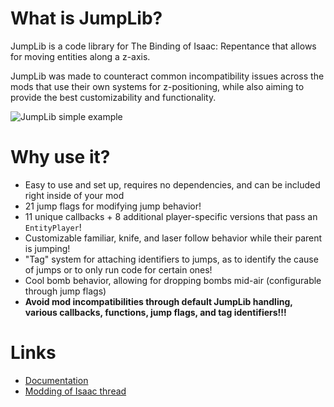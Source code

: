 # What is JumpLib?
JumpLib is a code library for The Binding of Isaac: Repentance that allows for moving entities along a z-axis.

JumpLib was made to counteract common incompatibility issues across the mods that use their own systems for z-positioning, while also aiming to provide the best customizability and functionality.

![JumpLib simple example](https://files.gitbook.com/v0/b/gitbook-x-prod.appspot.com/o/spaces%2Foeszp10i5xCADYSZ7MVz%2Fuploads%2FI8g3JtmYeyVY7Mq1tEJl%2FRecording2024-07-08201109-ezgif.com-cut.gif?alt=media&token=31e87bf0-2917-4410-a96f-928ec145351a)

# Why use it?
- Easy to use and set up, requires no dependencies, and can be included right inside of your mod
- 21 jump flags for modifying jump behavior!
- 11 unique callbacks + 8 additional player-specific versions that pass an `EntityPlayer`!
- Customizable familiar, knife, and laser follow behavior while their parent is jumping!
- "Tag" system for attaching identifiers to jumps, as to identify the cause of jumps or to only run code for certain ones!
- Cool bomb behavior, allowing for dropping bombs mid-air (configurable through jump flags)
- **Avoid mod incompatibilities through default JumpLib handling, various callbacks, functions, jump flags, and tag identifiers!!!**
# Links
- [Documentation](https://kerkeland.gitbook.io/jumplib)
- [Modding of Isaac thread](https://discord.com/channels/962027940131008653/1260026241386287255)
